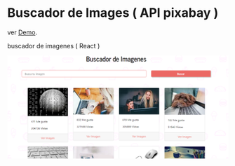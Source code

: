 # Buscador de Images ( API pixabay )

ver [Demo](https://trusting-goldstine-9b7d29.netlify.app/).

buscador de imagenes ( React )

![captura]( captura.png)
